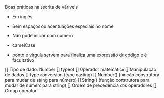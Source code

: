 Boas práticas na escrita de váriveis

- Em inglês
- Sem espaços ou acentuações especiais no nome
- Não pode iniciar com número
- camelCase

- ponto e virgula servem para finaliza uma expressão de código e é facultativo

[] Tipo de dado: Number
[] typeof
[] Operador matemático
[] Manipulação de dados
  [] type conversion (type casting)
  [] Number() (função construtora para mudar de string para número)
  [] String() (função construtora para mudar de número para string)
[] Ordem de precedência dos operadores
[] Group operator